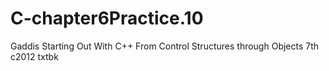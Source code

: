 # C-chapter6Practice.10
Gaddis Starting Out With C++ From Control Structures through Objects 7th c2012 txtbk
